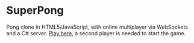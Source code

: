 # SuperPong

Pong clone in HTML5/JavaScript, with online multiplayer via WebSockets and a C# server.
[Play here](http://theasuro.de/asuro_pong), a second player is needed to start the game.
